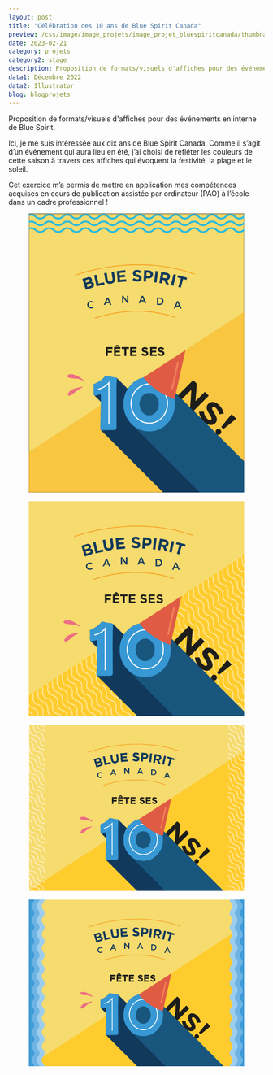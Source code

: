 ```yaml
---
layout: post
title: "Célébration des 10 ans de Blue Spirit Canada"
preview: /css/image/image_projets/image_projet_bluespiritcanada/thumbnail.jpg
date: 2023-02-21
category: projets 
category2: stage
description: Proposition de formats/visuels d'affiches pour des événements en interne de Blue Spirit
data1: Décembre 2022
data2: Illustrator
blog: blogprojets
---
```


Proposition de formats/visuels d'affiches pour des événements en interne de Blue Spirit.

Ici, je me suis intéressée aux dix ans de Blue Spirit Canada. Comme il s’agit d’un événement qui aura lieu en été, j’ai choisi de refléter les couleurs de cette saison à travers ces affiches qui évoquent la festivité, la plage et le soleil.

Cet exercice m’a permis de mettre en application mes compétences acquises en cours de publication assistée par ordinateur (PAO) à l’école dans un cadre professionnel !

<div>
<figure>
  <img src="/css/image/image_projets/image_projet_bluespiritcanada/img1.jpg">
</figure>
<figure>
  <img src="/css/image/image_projets/image_projet_bluespiritcanada/img2.jpg">
</figure>
<figure>
  <img src="/css/image/image_projets/image_projet_bluespiritcanada/img3.jpg">
</figure>
<figure>
  <img src="/css/image/image_projets/image_projet_bluespiritcanada/img4.jpg">
</figure>
</div>
